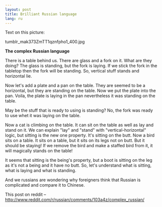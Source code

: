 ```yaml
---
layout: post
title: Brilliant Russian language 
lang: ru
---
```


Text on this picture:

tumblr_mak373ZmTT1qznfpho1_400.jpg

**The complex Russian language**

There is a table behind us. There are glass and a fork on it. What are they doing? The glass is standing, but the fork is laying. If we stick the fork in the tabletop then the fork will be standing. So, vertical stuff stands and horizontal lie. 

Now let's add a plate and a pan on the table. They are seemed to be a horizontal, but they are standing on the table. Now we put the plate into the pan. Voila, the plate is laying in the pan nevertheless it was standing on the table.

May be the stuff that is ready to using is standing? No, the fork was ready to use whet it was laying on the table. 

Now a cat is climbing on the table. It can sit on the table as well as lay and stand on it. We can explain "lay" and "stand" with "vertical-horizontal" logic, but sitting is the new one property. It's sitting on the butt. Now a bird sits on a table. It sits on a table, but it sits on its legs not on butt. But it should be staying! If we remove the bird and make a staffed bird from it, it  will magically stands on the table!

It seems that sitting is the being's property, but a boot is sitting on the leg as it's not a being and it have no butt. So, let's understand what is sitting, what is laying and what is standing.

And we russians are wondering why foreigners think that Russian is complicated and compare it to Chinese.

This post on reddit – http://www.reddit.com/r/russian/comments/103a4z/complex_russian/
